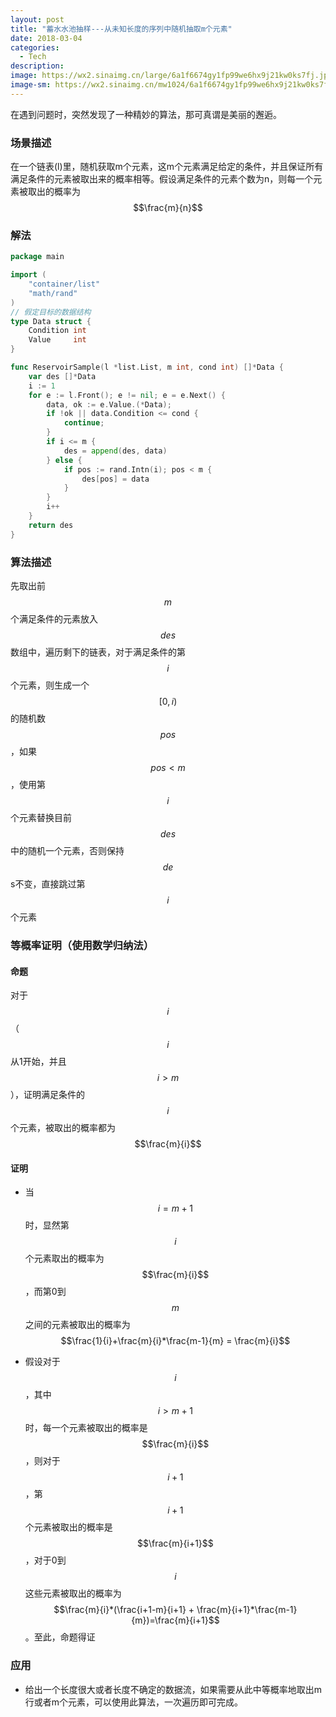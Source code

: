 ```yaml
---
layout: post
title: "蓄水水池抽样---从未知长度的序列中随机抽取m个元素"
date: 2018-03-04
categories:
  - Tech
description: 
image: https://wx2.sinaimg.cn/large/6a1f6674gy1fp99we6hx9j21kw0ks7fj.jpg
image-sm: https://wx2.sinaimg.cn/mw1024/6a1f6674gy1fp99we6hx9j21kw0ks7fj.jpg
---
```


<style>
.myMJSmall {
	font-size: 0.8em;
}
</style>
<script type="text/javascript" async
  src="https://cdnjs.cloudflare.com/ajax/libs/mathjax/2.7.1/MathJax.js?config=TeX-MML-AM_CHTML">
</script>

在遇到问题时，突然发现了一种精妙的算法，那可真谓是美丽的邂逅。

### 场景描述

在一个链表(l)里，随机获取m个元素，这m个元素满足给定的条件，并且保证所有满足条件的元素被取出来的概率相等。假设满足条件的元素个数为n，则每一个元素被取出的概率为$$\frac{m}{n}$$

### 解法

```go
package main

import (
	"container/list"
	"math/rand"
)
// 假定目标的数据结构
type Data struct {
	Condition int
	Value     int
}

func ReservoirSample(l *list.List, m int, cond int) []*Data {
	var des []*Data
	i := 1
	for e := l.Front(); e != nil; e = e.Next() {
		data, ok := e.Value.(*Data);
		if !ok || data.Condition <= cond {
			continue;
		}
		if i <= m {
			des = append(des, data)
		} else {
			if pos := rand.Intn(i); pos < m {
				des[pos] = data
			}
		}
		i++
	}
	return des
}
```

### 算法描述

先取出前$$m$$个满足条件的元素放入$$des$$数组中，遍历剩下的链表，对于满足条件的第$$i$$个元素，则生成一个$$[0,i)$$的随机数$$pos$$，如果$$pos < m$$，使用第$$i$$个元素替换目前$$des$$中的随机一个元素，否则保持$$de$$s不变，直接跳过第$$i$$个元素

### 等概率证明（使用数学归纳法）

#### 命题

对于$$i$$（$$i$$从1开始，并且$$i > m$$），证明满足条件的$$i$$个元素，被取出的概率都为$$\frac{m}{i}$$

#### 证明

* 当$$i=m+1$$时，显然第$$i$$个元素取出的概率为$$\frac{m}{i}$$，而第0到$$m$$之间的元素被取出的概率为$$\frac{1}{i}+\frac{m}{i}*\frac{m-1}{m} = \frac{m}{i}$$

* 假设对于$$i$$，其中$$i>m+1$$时，每一个元素被取出的概率是$$\frac{m}{i}$$，则对于$$i+1$$，第$$i+1$$个元素被取出的概率是$$\frac{m}{i+1}$$，对于0到$$i$$这些元素被取出的概率为$$\frac{m}{i}*(\frac{i+1-m}{i+1} + \frac{m}{i+1}*\frac{m-1}{m})=\frac{m}{i+1}$$。至此，命题得证

### 应用

* 给出一个长度很大或者长度不确定的数据流，如果需要从此中等概率地取出m行或者m个元素，可以使用此算法，一次遍历即可完成。
